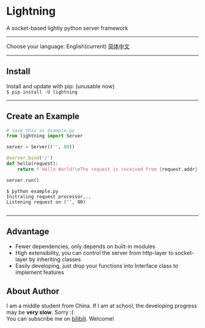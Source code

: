 # Lightning
A socket-based lightly python server framework
***
Choose your language: English(current)  [简体中文](doc/zh-cn.md)
***
## Install
Install and update with pip: (unusable now)  
`$ pip install -U lightning`
***
## Create an Example
```python
# save this as example.py
from lightning import Server

server = Server(('', 80))

@server.bind('/')
def hello(request):
    return f'Hello World!\nThe request is received from {request.addr}'

server.run()
```
```shell
$ python example.py
Initraling request processor...
Listening request on ('', 80)
 
```
***

## Advantage
- Fewer dependencies, only depends on built-in modules
- High extensibility, you can control the server from http-layer to socket-layer by inheriting classes
- Easily developing, just drop your functions into Interface class to implement features

## About Author
I am a middle student from China. If I am at school, the developing progress may be **very slow**. Sorry :(  
You can subscribe me on [bilibili](http://space.bilibili.com/439067826). Welcome!